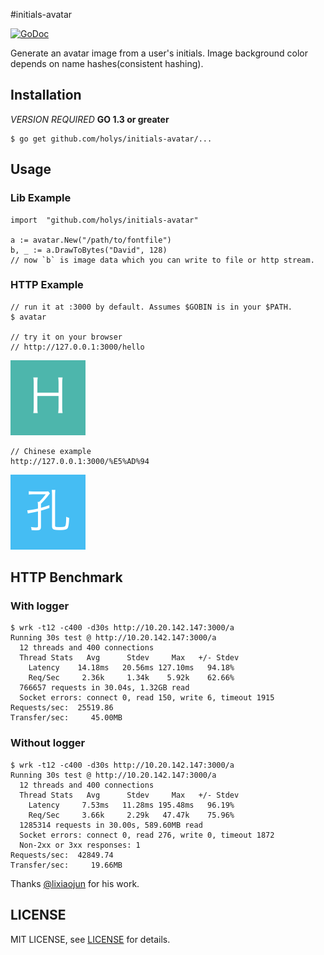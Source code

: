 #initials-avatar


[![GoDoc](https://godoc.org/github.com/holys/initials-avatar/avatar?status.svg)](https://godoc.org/github.com/holys/initials-avatar/avatar)


Generate an avatar image from a user's initials. Image background color depends on  name hashes(consistent hashing).


## Installation

*VERSION REQUIRED* **GO 1.3 or greater**

```
$ go get github.com/holys/initials-avatar/...
```


## Usage
### Lib Example 

```
import  "github.com/holys/initials-avatar"

a := avatar.New("/path/to/fontfile")
b, _ := a.DrawToBytes("David", 128)
// now `b` is image data which you can write to file or http stream.
```


### HTTP Example
```
// run it at :3000 by default. Assumes $GOBIN is in your $PATH.
$ avatar

// try it on your browser
// http://127.0.0.1:3000/hello 

```

![](./resource/images/hello.png)

```
// Chinese example
http://127.0.0.1:3000/%E5%AD%94
```

![](./resource/images/kong.png)

## HTTP Benchmark

### With logger

```
$ wrk -t12 -c400 -d30s http://10.20.142.147:3000/a
Running 30s test @ http://10.20.142.147:3000/a
  12 threads and 400 connections
  Thread Stats   Avg      Stdev     Max   +/- Stdev
    Latency    14.18ms   20.56ms 127.10ms   94.18%
    Req/Sec     2.36k     1.34k    5.92k    62.66%
  766657 requests in 30.04s, 1.32GB read
  Socket errors: connect 0, read 150, write 6, timeout 1915
Requests/sec:  25519.86
Transfer/sec:     45.00MB
```


### Without logger

```
$ wrk -t12 -c400 -d30s http://10.20.142.147:3000/a
Running 30s test @ http://10.20.142.147:3000/a
  12 threads and 400 connections
  Thread Stats   Avg      Stdev     Max   +/- Stdev
    Latency     7.53ms   11.28ms 195.48ms   96.19%
    Req/Sec     3.66k     2.29k   47.47k    75.96%
  1285314 requests in 30.00s, 589.60MB read
  Socket errors: connect 0, read 276, write 0, timeout 1872
  Non-2xx or 3xx responses: 1
Requests/sec:  42849.74
Transfer/sec:     19.66MB

```

Thanks [@lixiaojun](https://github.com/lixiaojun) for his work.


## LICENSE 
MIT LICENSE, see [LICENSE](./LICENSE) for details.

